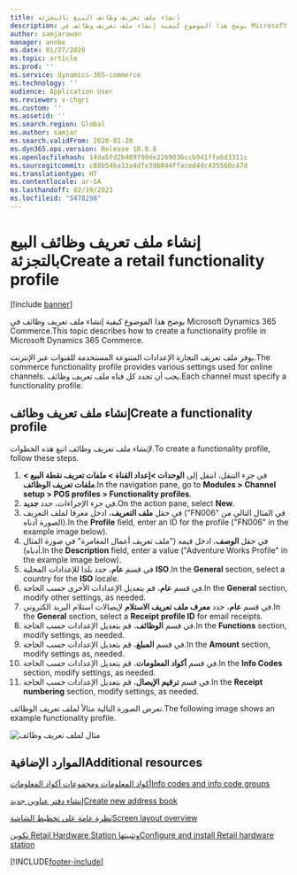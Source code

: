 ```yaml
---
title: إنشاء ملف تعريف وظائف البيع بالتجزئة
description: يوضح هذا الموضوع كيفية إنشاء ملف تعريف وظائف في Microsoft Dynamics 365 Commerce.
author: samjarawan
manager: annbe
ms.date: 01/27/2020
ms.topic: article
ms.prod: ''
ms.service: dynamics-365-commerce
ms.technology: ''
audience: Application User
ms.reviewer: v-chgri
ms.custom: ''
ms.assetid: ''
ms.search.region: Global
ms.author: samjar
ms.search.validFrom: 2020-01-20
ms.dyn365.ops.version: Release 10.0.8
ms.openlocfilehash: 14da5fd2b409790de2269036ccb941ffa6d3311c
ms.sourcegitcommit: c88b54ba13a4dfe39b844ffaced4dc435560c47d
ms.translationtype: HT
ms.contentlocale: ar-SA
ms.lasthandoff: 02/19/2021
ms.locfileid: "5478298"
---
```

# <a name="create-a-retail-functionality-profile"></a><span data-ttu-id="f4946-103">إنشاء ملف تعريف وظائف البيع بالتجزئة</span><span class="sxs-lookup"><span data-stu-id="f4946-103">Create a retail functionality profile</span></span>

[!include [banner](includes/banner.md)]

<span data-ttu-id="f4946-104">يوضح هذا الموضوع كيفية إنشاء ملف تعريف وظائف في Microsoft Dynamics 365 Commerce.</span><span class="sxs-lookup"><span data-stu-id="f4946-104">This topic describes how to create a functionality profile in Microsoft Dynamics 365 Commerce.</span></span>

<span data-ttu-id="f4946-105">يوفر ملف تعريف التجارة الإعدادات المتنوعة المستخدمة للقنوات عبر الإنترنت.</span><span class="sxs-lookup"><span data-stu-id="f4946-105">The commerce functionality profile provides various settings used for online channels.</span></span> <span data-ttu-id="f4946-106">يجب أن تحدد كل قناه ملف تعريف وظائف.</span><span class="sxs-lookup"><span data-stu-id="f4946-106">Each channel must specify a functionality profile.</span></span>

## <a name="create-a-functionality-profile"></a><span data-ttu-id="f4946-107">إنشاء ملف تعريف وظائف</span><span class="sxs-lookup"><span data-stu-id="f4946-107">Create a functionality profile</span></span>

<span data-ttu-id="f4946-108">لإنشاء ملف تعريف وظائف اتبع هذه الخطوات.</span><span class="sxs-lookup"><span data-stu-id="f4946-108">To create a functionality profile, follow these steps.</span></span>

1. <span data-ttu-id="f4946-109">في جزء التنقل، انتقل إلى **الوحدات \>إعداد القناة \> ملفات تعريف نقطة البيع \> ملفات تعريف الوظائف**.</span><span class="sxs-lookup"><span data-stu-id="f4946-109">In the navigation pane, go to **Modules \> Channel setup \> POS profiles \> Functionality profiles**.</span></span>
1. <span data-ttu-id="f4946-110">في جزء الإجراءات، حدد **جديد**.</span><span class="sxs-lookup"><span data-stu-id="f4946-110">On the action pane, select **New**.</span></span>
1. <span data-ttu-id="f4946-111">في حقل **ملف التعريف**، ادخل معرفا لملف التعريف ("FN006" في المثال التالي من الصورة أدناه).</span><span class="sxs-lookup"><span data-stu-id="f4946-111">In the **Profile** field, enter an ID for the profile ("FN006" in the example image below).</span></span>
1. <span data-ttu-id="f4946-112">في حقل **الوصف**، ادخل قيمه ("ملف تعريف أعمال المغامرة" في صورة المثال أدناه).</span><span class="sxs-lookup"><span data-stu-id="f4946-112">In the **Description** field, enter a value ("Adventure Works Profile" in the example image below).</span></span>
1. <span data-ttu-id="f4946-113">في قسم **عام**، حدد بلدا للإعدادات المحلية **ISO**.</span><span class="sxs-lookup"><span data-stu-id="f4946-113">In the **General** section, select a country for the **ISO** locale.</span></span>
1. <span data-ttu-id="f4946-114">في قسم **عام**، قم بتعديل الإعدادات الأخرى حسب الحاجة.</span><span class="sxs-lookup"><span data-stu-id="f4946-114">In the **General** section, modify other settings, as needed.</span></span>
1. <span data-ttu-id="f4946-115">في قسم **عام**، حدد **معرف ملف تعريف الاستلام**  لإيصالات استلام البريد الكتروني.</span><span class="sxs-lookup"><span data-stu-id="f4946-115">In the **General** section, select a **Receipt profile ID** for email receipts.</span></span>
1. <span data-ttu-id="f4946-116">في قسم **الوظائف**، قم بتعديل الإعدادات حسب الحاجة.</span><span class="sxs-lookup"><span data-stu-id="f4946-116">In the **Functions** section, modify settings, as needed.</span></span>
1. <span data-ttu-id="f4946-117">في قسم **المبلغ**، قم بتعديل الإعدادات حسب الحاجة.</span><span class="sxs-lookup"><span data-stu-id="f4946-117">In the **Amount** section, modify settings as, needed.</span></span>
1. <span data-ttu-id="f4946-118">في قسم **أكواد المعلومات**، قم بتعديل الإعدادات حسب الحاجة.</span><span class="sxs-lookup"><span data-stu-id="f4946-118">In the **Info Codes** section, modify settings, as needed.</span></span>
1. <span data-ttu-id="f4946-119">في قسم **ترقيم الإيصال**، قم بتعديل الإعدادات حسب الحاجة.</span><span class="sxs-lookup"><span data-stu-id="f4946-119">In the **Receipt numbering** section, modify settings, as needed.</span></span> 
  
<span data-ttu-id="f4946-120">تعرض الصورة التالية مثالاً لملف تعريف الوظائف.</span><span class="sxs-lookup"><span data-stu-id="f4946-120">The following image shows an example functionality profile.</span></span>
  
![مثال لملف تعريف وظائف](media/retail-functionality-profile.png)

## <a name="additional-resources"></a><span data-ttu-id="f4946-122">الموارد الإضافية</span><span class="sxs-lookup"><span data-stu-id="f4946-122">Additional resources</span></span>

[<span data-ttu-id="f4946-123">أكواد المعلومات ومجموعات أكواد المعلومات</span><span class="sxs-lookup"><span data-stu-id="f4946-123">Info codes and info code groups</span></span>](info-codes-retail.md)           

[<span data-ttu-id="f4946-124">إنشاء دفتر عناوين جديد</span><span class="sxs-lookup"><span data-stu-id="f4946-124">Create new address book</span></span>](new-address-book.md) 

[<span data-ttu-id="f4946-125">نظرة عامة على تخطيط الشاشة</span><span class="sxs-lookup"><span data-stu-id="f4946-125">Screen layout overview</span></span>](pos-screen-layouts.md)       

[<span data-ttu-id="f4946-126">تكوين Retail Hardware Station وتثبيتها</span><span class="sxs-lookup"><span data-stu-id="f4946-126">Configure and install Retail hardware station</span></span>](retail-hardware-station-configuration-installation.md) 


[!INCLUDE[footer-include](../includes/footer-banner.md)]
